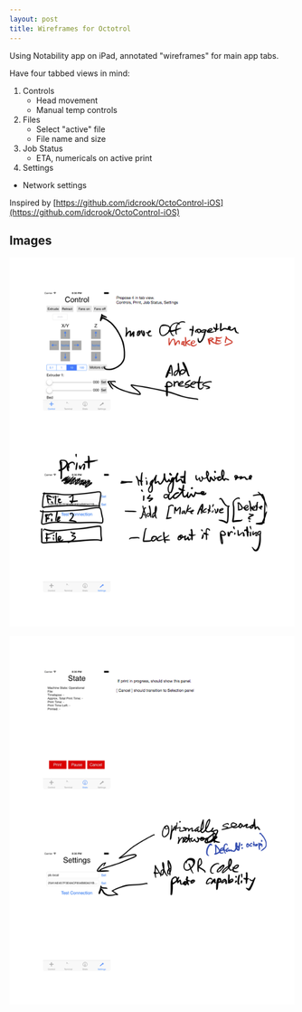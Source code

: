```yaml
---
layout: post
title: Wireframes for Octotrol
---
```


Using Notability app on iPad, annotated "wireframes" for main app tabs.

Have four tabbed views in mind:

 1. Controls
    - Head movement
    - Manual temp controls
 1. Files
    - Select "active" file
    - File name and size
 1. Job Status
    - ETA, numericals on active print
 1. Settings 
   - Network settings


Inspired by [https://github.com/idcrook/OctoControl-iOS](https://github.com/idcrook/OctoControl-iOS)

## Images

![Control and Files](/images/Latest_wire_frames_1.png)

![Status and Settings](/images/Latest_wire_frames_2.png)
